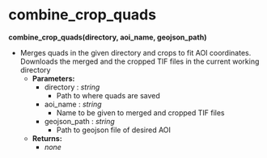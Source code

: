 # combine_crop_quads

**combine_crop_quads(directory, aoi_name, geojson_path)**
- Merges quads in the given directory and crops to fit AOI coordinates. Downloads the merged and the cropped TIF files in the current working directory
    - **Parameters:**
      	- directory : *string*
      	  	- Path to where quads are saved
      	- aoi_name : *string*
      	  	- Name to be given to merged and cropped TIF files
      	- geojson_path : *string*
      	  	- Path to geojson file of desired AOI
    - **Returns:**
      	- *none*

